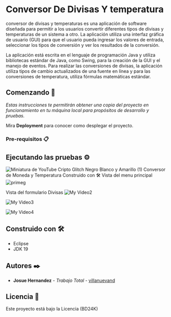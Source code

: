 
# Conversor De Divisas Y temperatura

conversor de divisas y temperaturas es una aplicación de software diseñada para permitir a los usuarios convertir diferentes tipos de divisas y temperaturas de un sistema a otro. La aplicación utiliza una interfaz gráfica de usuario (GUI) para que el usuario pueda ingresar los valores de entrada, seleccionar los tipos de conversión y ver los resultados de la conversión.

La aplicación está escrita en el lenguaje de programación Java y utiliza bibliotecas estándar de Java, como Swing, para la creación de la GUI y el manejo de eventos. Para realizar las conversiones de divisas, la aplicación utiliza tipos de cambio actualizados de una fuente en línea y para las conversiones de temperatura, utiliza fórmulas matemáticas estándar.

## Comenzando 🚀

_Estas instrucciones te permitirán obtener una copia del proyecto en funcionamiento en tu máquina local para propósitos de desarrollo y pruebas._

Mira **Deployment** para conocer como desplegar el proyecto.


### Pre-requisitos 📋



## Ejecutando las pruebas ⚙️

![Miniatura de YouTube Cripto  Glitch Negro Blanco y Amarillo (1)](https://user-images.githubusercontent.com/64867736/229582831-6a9fa0a4-3911-4f6b-9942-233cf85e15c9.gif)
Conversor de Moneda y Temperatura
[](url) Construido con 🛠️
Vista del menu principal
![primeg](https://user-images.githubusercontent.com/64867736/229680146-5f068364-52a2-4870-9567-f12d6b03b565.gif)


Vista del formulario Divisas
![My Video2](https://user-images.githubusercontent.com/64867736/229679186-a62d54ae-45b9-4bee-a46a-67854134493c.gif)


![My Video3](https://user-images.githubusercontent.com/64867736/229679687-8f99683e-5069-4695-9b52-badc8ae4085f.gif)

![My Video4](https://user-images.githubusercontent.com/64867736/229679710-36f92312-93b9-496d-99fb-86754692a26d.gif)



## Construido con 🛠️

* Eclipse
* JDK 19


## Autores ✒️

* **Josue Hernandez** - *Trabajo Total* - [villanuevand]([https://github.com/villanuevand](https://github.com/JosueFlores777))


## Licencia 📄

Este proyecto está bajo la Licencia (BD24K)


